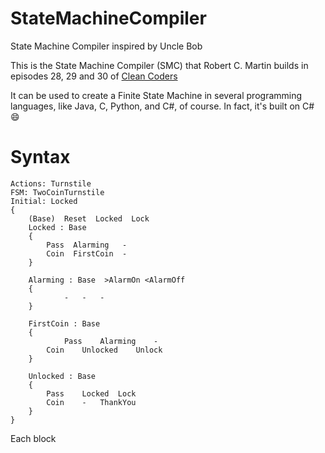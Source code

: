 # StateMachineCompiler
State Machine Compiler inspired by Uncle Bob

This is the State Machine Compiler (SMC) that Robert C. Martin builds in episodes 28, 29 and 30 of [Clean Coders](https://cleancoders.com/)

It can be used to create a Finite State Machine in several programming languages, like Java, C, Python, and C#, of course. In fact, it's built on C# 😄

# Syntax
```
Actions: Turnstile
FSM: TwoCoinTurnstile
Initial: Locked
{
	(Base)  Reset  Locked  Lock
	Locked : Base 
	{
		Pass  Alarming   -
		Coin  FirstCoin  -
	}
                  
	Alarming : Base  >AlarmOn <AlarmOff 
	{
        	-	-	-
	}
                          
	FirstCoin : Base 
	{
        	Pass	Alarming	-
		Coin	Unlocked	Unlock
	}
                          
	Unlocked : Base 
	{
		Pass	Locked  Lock
		Coin	-	ThankYou
	}
}
```

Each block 
